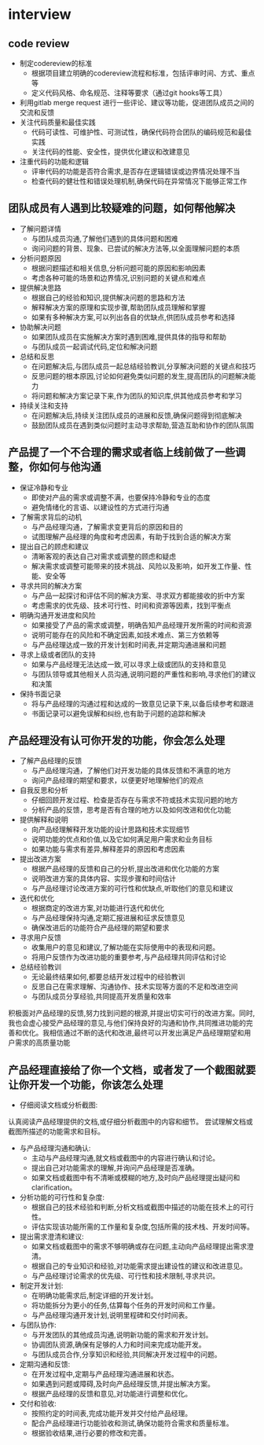 # interview

## code review

- 制定codereview的标准
  - 根据项目建立明确的codereview流程和标准，包括评审时间、方式、重点等
  - 定义代码风格、命名规范、注释等要求（通过git hooks等工具）
- 利用gitlab merge request 进行一些评论、建议等功能，促进团队成员之间的交流和反馈
- 关注代码质量和最佳实践
  - 代码可读性、可维护性、可测试性，确保代码符合团队的编码规范和最佳实践
  - 关注代码的性能、安全性，提供优化建议和改建意见
- 注重代码的功能和逻辑
  - 评审代码的功能是否符合需求,是否存在逻辑错误或边界情况处理不当
  - 检查代码的健壮性和错误处理机制,确保代码在异常情况下能够正常工作

## 团队成员有人遇到比较疑难的问题，如何帮他解决

- 了解问题详情
  - 与团队成员沟通,了解他们遇到的具体问题和困难
  - 询问问题的背景、现象、已尝试的解决方法等,以全面理解问题的本质
- 分析问题原因
  - 根据问题描述和相关信息,分析问题可能的原因和影响因素
  - 考虑各种可能的场景和边界情况,识别问题的关键点和难点
- 提供解决思路
  - 根据自己的经验和知识,提供解决问题的思路和方法
  - 解释解决方案的原理和实现步骤,帮助团队成员理解和掌握
  - 如果有多种解决方案,可以列出各自的优缺点,供团队成员参考和选择
- 协助解决问题
  - 如果团队成员在实施解决方案时遇到困难,提供具体的指导和帮助
  - 与团队成员一起调试代码,定位和解决问题
- 总结和反思
  - 在问题解决后,与团队成员一起总结经验教训,分享解决问题的关键点和技巧
  - 反思问题的根本原因,讨论如何避免类似问题的发生,提高团队的问题解决能力
  - 将问题和解决方案记录下来,作为团队的知识库,供其他成员参考和学习
- 持续关注和支持
  - 在问题解决后,持续关注团队成员的进展和反馈,确保问题得到彻底解决
  - 鼓励团队成员在遇到类似问题时主动寻求帮助,营造互助和协作的团队氛围

## 产品提了一个不合理的需求或者临上线前做了一些调整，你如何与他沟通

- 保证冷静和专业
  - 即使对产品的需求或调整不满，也要保持冷静和专业的态度
  - 避免情绪化的言语、以建设性的方式进行沟通
- 了解需求背后的动机
  - 与产品经理沟通，了解需求变更背后的原因和目的
  - 试图理解产品经理的角度和考虑因素，有助于找到合适的解决方案
- 提出自己的顾虑和建议
  - 清晰客观的表达自己对需求或调整的顾虑和疑虑
  - 解决需求或调整可能带来的技术挑战、风险以及影响，如开发工作量、性能、安全等
- 寻求共同的解决方案
  - 与产品一起探讨和评估不同的解决方案、寻求双方都能接收的折中方案
  - 考虑需求的优先级、技术可行性、时间和资源等因素，找到平衡点
- 明确沟通开发进度和风险
  - 如果接受了产品的需求或调整，明确告知产品经理开发所需的时间和资源
  - 说明可能存在的风险和不确定因素,如技术难点、第三方依赖等
  - 与产品经理达成一致的开发计划和时间表,并定期沟通进展和问题
- 寻求上级或者团队的支持
  - 如果与产品经理无法达成一致,可以寻求上级或团队的支持和意见
  - 与团队领导或其他相关人员沟通,说明问题的严重性和影响,寻求他们的建议和决策
- 保持书面记录
  - 将与产品经理的沟通过程和达成的一致意见记录下来,以备后续参考和跟进
  - 书面记录可以避免误解和纠纷,也有助于问题的追踪和解决

## 产品经理没有认可你开发的功能，你会怎么处理

- 了解产品经理的反馈
  - 与产品经理沟通，了解他们对开发功能的具体反馈和不满意的地方
  - 询问产品经理的期望和要求，以便更好地理解他们的观点
- 自我反思和分析
  - 仔细回顾开发过程、检查是否存在与需求不符或技术实现问题的地方
  - 分析产品的反馈，思考是否有合理的地方以及如何改进和优化功能
- 提供解释和说明
  - 向产品经理解释开发功能的设计思路和技术实现细节
  - 说明功能的优点和价值,以及它如何满足用户需求和业务目标
  - 如果功能与需求有差异,解释差异的原因和考虑因素
- 提出改进方案
  - 根据产品经理的反馈和自己的分析,提出改进和优化功能的方案
  - 说明改进方案的具体内容、实现步骤和时间估计
  - 与产品经理讨论改进方案的可行性和优缺点,听取他们的意见和建议
- 迭代和优化
  - 根据商定的改进方案,对功能进行迭代和优化
  - 与产品经理保持沟通,定期汇报进展和征求反馈意见
  - 确保改进后的功能符合产品经理的期望和要求
- 寻求用户反馈
  - 收集用户的意见和建议,了解功能在实际使用中的表现和问题。
  - 将用户反馈作为改进功能的重要参考,与产品经理共同评估和讨论
- 总结经验教训
  - 无论最终结果如何,都要总结开发过程中的经验教训
  - 反思自己在需求理解、沟通协作、技术实现等方面的不足和改进空间
  - 与团队成员分享经验,共同提高开发质量和效率

积极面对产品经理的反馈,努力找到问题的根源,并提出切实可行的改进方案。同时,我也会虚心接受产品经理的意见,与他们保持良好的沟通和协作,共同推进功能的完善和优化。我相信通过不断的迭代和改进,最终可以开发出满足产品经理期望和用户需求的高质量功能

## 产品经理直接给了你一个文档，或者发了一个截图就要让你开发一个功能，你该怎么处理

- 仔细阅读文档或分析截图:

认真阅读产品经理提供的文档,或仔细分析截图中的内容和细节。
尝试理解文档或截图所描述的功能需求和目标。
- 与产品经理沟通和确认:
  - 主动与产品经理沟通,就文档或截图中的内容进行确认和讨论。
  - 提出自己对功能需求的理解,并询问产品经理是否准确。
  - 如果文档或截图中有不清晰或模糊的地方,及时向产品经理提出疑问和clarification。
- 分析功能的可行性和复杂度:
  - 根据自己的技术经验和判断,分析文档或截图中描述的功能在技术上的可行性。
  - 评估实现该功能所需的工作量和复杂度,包括所需的技术栈、开发时间等。
- 提出需求澄清和建议:
  - 如果文档或截图中的需求不够明确或存在问题,主动向产品经理提出需求澄清。
  - 根据自己的专业知识和经验,对功能需求提出建设性的建议和改进意见。
  - 与产品经理讨论需求的优先级、可行性和技术限制,寻求共识。
- 制定开发计划:
  - 在明确功能需求后,制定详细的开发计划。
  - 将功能拆分为更小的任务,估算每个任务的开发时间和工作量。
  - 与产品经理沟通开发计划,说明里程碑和交付时间表。
- 与团队协作:
  - 与开发团队的其他成员沟通,说明新功能的需求和开发计划。
  - 协调团队资源,确保有足够的人力和时间来完成功能开发。
  - 与团队成员合作,分享知识和经验,共同解决开发过程中的问题。
- 定期沟通和反馈:
  - 在开发过程中,定期与产品经理沟通进展和状态。
  - 如果遇到问题或障碍,及时向产品经理反馈,并提出解决方案。
  - 根据产品经理的反馈和意见,对功能进行调整和优化。
- 交付和验收:
  - 按照约定的时间表,完成功能开发并交付给产品经理。
  - 配合产品经理进行功能验收和测试,确保功能符合需求和质量标准。
  - 根据验收结果,进行必要的修改和完善。
